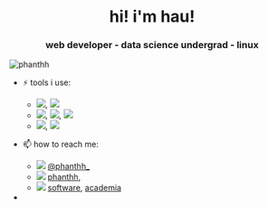 <h1 align="center">hi! i'm hau!</h1>
<h3 align="center">web developer - data science undergrad - linux</h3>

<p align="left"> <img src="https://komarev.com/ghpvc/?username=phanthh" alt="phanthh" /> </p>

- ⚡ tools i use:

  - [![](https://img.shields.io/badge/Arch_Linux-1793D1?style=flat&logo=arch-linux&logoColor=white)](https://archlinux.org/), [![](https://img.shields.io/badge/NeoVim-%2357A143.svg?&style=flat&logo=neovim&logoColor=white)](https://github.com/neovim/neovim)
  - [![](https://img.shields.io/badge/PyTorch-EE4C2C?style=flat&logo=PyTorch&logoColor=white)](https://github.com/pytorch/pytorch), [![](https://img.shields.io/badge/scikit_learn-F7931E?style=flat&logo=scikit-learn&logoColor=white)](https://scikit-learn.org/stable/index.html), [![](https://img.shields.io/badge/R-276DC3?style=flat&logo=r&logoColor=white)](https://www.r-project.org/)
  - [![](https://img.shields.io/badge/next.js-000000?style=flat&logo=nextdotjs&logoColor=white)](https://github.com/vercel/next.js/), [![](https://img.shields.io/badge/Tailwind_CSS-38B2AC?style=flat&logo=tailwind-css&logoColor=white)](https://github.com/tailwindlabs/tailwindcss)

- 📫 how to reach me:

  - ![](https://img.shields.io/badge/Twitter-1DA1F2?style=flat&logo=twitter&logoColor=white) [@phanthh\_](https://twitter.com/phanthh_)
  - ![](https://img.shields.io/badge/LinkedIn-0077B5?style=flat&logo=linkedin&logoColor=white) [phanthh](https://www.linkedin.com/in/phanthh/),
  - ![](https://img.shields.io/badge/Gmail-D14836?style=flat&logo=gmail&logoColor=white) [software](mailto:phanthh25701@gmail.com), [academia](mailto:hau.phan@aalto.fi)

-

<!-- ## some stats -->
<!---->
<!-- ![Hau's github stats](https://github-readme-stats.vercel.app/api?username=phanthh&&show_icons=true&title_color=ffffff&icon_color=bb2acf&text_color=daf7dc&bg_color=151515)<br> -->
